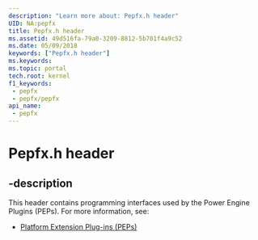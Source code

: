 ```yaml
---
description: "Learn more about: Pepfx.h header"
UID: NA:pepfx
title: Pepfx.h header
ms.assetid: 49d516fa-79a0-3209-8812-5b701f4a9c52
ms.date: 05/09/2018
keywords: ["Pepfx.h header"]
ms.keywords: 
ms.topic: portal
tech.root: kernel
f1_keywords:
 - pepfx
 - pepfx/pepfx
api_name:
 - pepfx
---
```


# Pepfx.h header


## -description

This header contains programming interfaces used by the Power Engine Plugins (PEPs). For more information, see:

- [Platform Extension Plug-ins (PEPs)](/windows-hardware/drivers/kernel/platform-extension-plug-ins--peps-)

